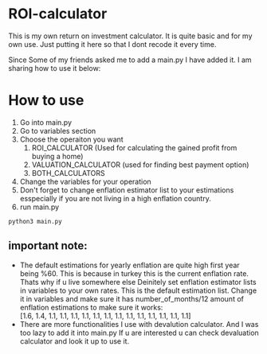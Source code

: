 # ROI-calculator
This is my own return on investment calculator. It is quite basic and for my own use. Just putting it here so that I dont recode it every time.

Since Some of my friends asked me to add a main.py I have added it. I am sharing how to use it below:

# How to use
1. Go into main.py
2. Go to variables section
3. Choose the operaiton you want
   1. ROI_CALCULATOR (Used for calculating the gained profit from buying a home) 
   2. VALUATION_CALCULATOR (used for finding best payment option)
   3. BOTH_CALCULATORS 
4. Change the variables for your operation
5. Don't forget to change enflation estimator list to your estimations esspecially if you are not living in a high enflation country. 
6. run main.py
```
python3 main.py
```

## important note:
* The default estimations for yearly enflation are quite high first year being %60. This is because in turkey this is the current enflation rate. Thats why if u live somewhere else Deinitely set enflation estimator lists in variables to your own rates. This is the default estimation list. Change it in variables and make sure it has number_of_months/12 amount of enflation estimations to make sure it works:  
[1.6, 1.4, 1.1, 1.1, 1.1, 1.1, 1.1, 1.1, 1.1, 1.1, 1.1, 1.1, 1.1, 1.1, 1.1]
* There are more functionalities I use with devalution calculator. And I was too lazy to add it into main.py If u are interested u can check devaluation calculator and look it up to use it.
